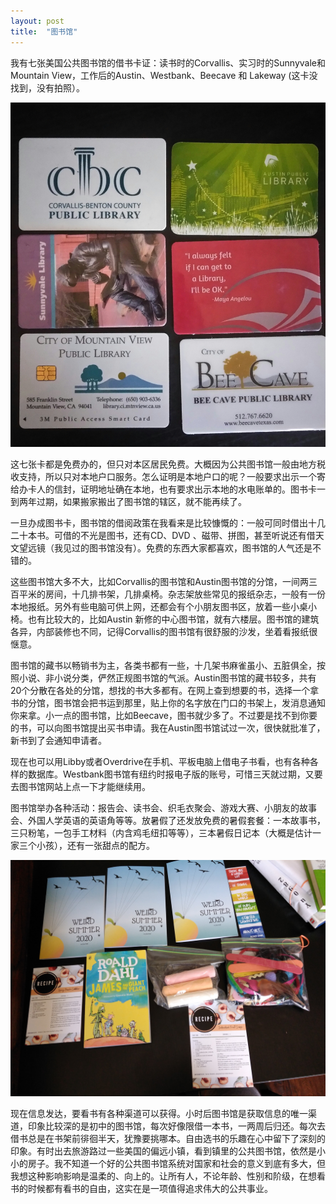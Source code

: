 ```yaml
---
layout: post
title:  "图书馆"
---
```


我有七张美国公共图书馆的借书卡证：读书时的Corvallis、实习时的Sunnyvale和Mountain View，工作后的Austin、Westbank、Beecave 和 Lakeway (这卡没找到，没有拍照）。

![](/images/2020-08-09-图书馆/IMG_20200809_160943.jpg)

这七张卡都是免费办的，但只对本区居民免费。大概因为公共图书馆一般由地方税收支持，所以只对本地户口服务。怎么证明是本地户口的呢？一般要求出示一个寄给办卡人的信封，证明地址确在本地，也有要求出示本地的水电账单的。图书卡一到两年过期，如果搬家搬出了图书馆的辖区，就不能再续了。

一旦办成图书卡，图书馆的借阅政策在我看来是比较慷慨的：一般可同时借出十几二十本书。可借的不光是图书，还有CD、DVD 、磁带、拼图，甚至听说还有借天文望远镜（我见过的图书馆没有）。免费的东西大家都喜欢，图书馆的人气还是不错的。

这些图书馆大多不大，比如Corvallis的图书馆和Austin图书馆的分馆，一间两三百平米的房间，十几排书架，几排桌椅。杂志架放些常见的报纸杂志，一般有一份本地报纸。另外有些电脑可供上网，还都会有个小朋友图书区，放着一些小桌小椅。也有比较大的，比如Austin 新修的中心图书馆，就有六楼层。图书馆的建筑各异，内部装修也不同，记得Corvallis的图书馆有很舒服的沙发，坐着看报纸很惬意。

图书馆的藏书以畅销书为主，各类书都有一些，十几架书麻雀虽小、五脏俱全，按照小说、非小说分类，俨然正规图书馆的气派。Austin图书馆的藏书较多，共有20个分散在各处的分馆，想找的书大多都有。在网上查到想要的书，选择一个拿书的分馆，图书馆会把书运到那里，贴上你的名字放在门口的书架上，发消息通知你来拿。小一点的图书馆，比如Beecave，图书就少多了。不过要是找不到你要的书，可以向图书馆提出买书申请。我在Austin图书馆试过一次，很快就批准了，新书到了会通知申请者。

现在也可以用Libby或者Overdrive在手机、平板电脑上借电子书看，也有各种各样的数据库。Westbank图书馆有纽约时报电子版的账号，可惜三天就过期，又要去图书馆网站上点一下才能继续用。

图书馆举办各种活动：报告会、读书会、织毛衣聚会、游戏大赛、小朋友的故事会、外国人学英语的英语角等等。放暑假了还发放免费的暑假套餐：一本故事书，三只粉笔，一包手工材料（内含鸡毛纽扣等等），三本暑假日记本（大概是估计一家三个小孩），还有一张甜点的配方。

![](/images/2020-08-09-图书馆/IMG_20200717_153655.jpg)

现在信息发达，要看书有各种渠道可以获得。小时后图书馆是获取信息的唯一渠道，印象比较深的是初中的图书馆，每次好像限借一本书，一两周后归还。每次去借书总是在书架前徘徊半天，犹豫要挑哪本。自由选书的乐趣在心中留下了深刻的印象。有时出去旅游路过一些美国的偏远小镇，看到镇里的公共图书馆，依然是小小的房子。我不知道一个好的公共图书馆系统对国家和社会的意义到底有多大，但我想这种影响影响是温柔的、向上的。让所有人，不论年龄、性别和阶级，在想看书的时候都有看书的自由，这实在是一项值得追求伟大的公共事业。













